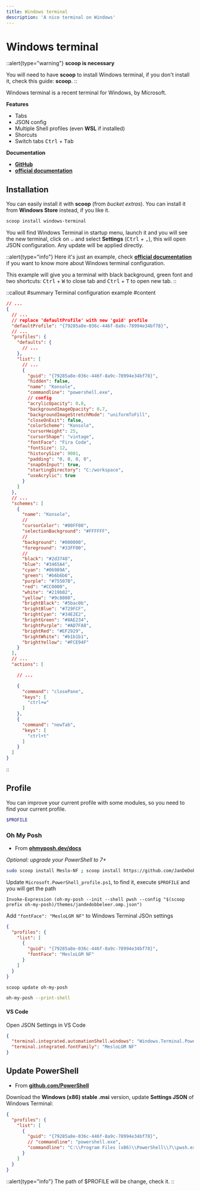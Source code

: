 ```yaml
---
title: Windows terminal
description: 'A nice terminal on Windows'
---
```


# Windows terminal

::alert{type="warning"}
**scoop is necessary**
>
You will need to have **scoop** to install Windows terminal, if you don't install it, check this guide: **scoop**.
::

Windows terminal is a recent terminal for Windows, by Microsoft.

**Features**

- Tabs
- JSON config
- Multiple Shell profiles (even **WSL** if installed)
- Shorcuts
- Switch tabs <kbd>Ctrl</kbd> + <kbd>Tab</kbd>

**Documentation**

- [**GitHub**](https://github.com/microsoft/terminal)
- [**official documentation**](https://docs.microsoft.com/fr-fr/windows/terminal/)

## Installation

You can easily install it with **scoop** (from *bucket extras*). You can install it from **Windows Store** instead, if you like it.

```powershell [PowerShell]
scoop install windows-terminal
```

You will find Windows Terminal in startup menu, launch it and you will see the new terminal, click on <kbd>⌵</kbd> and select **Settings** (<kbd>Ctrl</kbd> + <kbd>,</kbd>), this will open JSON configuration. Any update will be applied directly.

::alert{type="info"}
Here it's just an example, check [**official documentation**](https://docs.microsoft.com/fr-fr/windows/terminal/) if you want to know more about Windows terminal configuration.

This example will give you a terminal with black background, green font and two shortcuts: <kbd>Ctrl</kbd> + <kbd>W</kbd> to close tab and <kbd>Ctrl</kbd> + <kbd>T</kbd> to open new tab.
::

::callout
#summary
Terminal configuration example
#content
```json
// ...
{
  // ...
  // replace 'defaultProfile' with new 'guid' profile
  "defaultProfile": "{79285a8e-036c-446f-8a9c-78994e34bf78}",
  // ...
  "profiles": {
    "defaults": {
      // ...
    },
    "list": [
      // ...
      {
        "guid": "{79285a8e-036c-446f-8a9c-78994e34bf78}",
        "hidden": false,
        "name": "Konsole",
        "commandline": "powershell.exe",
        // config
        "acrylicOpacity": 0.8,
        "backgroundImageOpacity": 0.7,
        "backgroundImageStretchMode": "uniformToFill",
        "closeOnExit": false,
        "colorScheme": "Konsole",
        "cursorHeight": 25,
        "cursorShape": "vintage",
        "fontFace": "Fira Code",
        "fontSize": 12,
        "historySize": 9001,
        "padding": "0, 0, 0, 0",
        "snapOnInput": true,
        "startingDirectory": "C:/workspace",
        "useAcrylic": true
      }
    ]
  },
  // ...
  "schemes": [
    {
      "name": "Konsole",
      //
      "cursorColor": "#00FF00",
      "selectionBackground": "#FFFFFF",
      //
      "background": "#000000",
      "foreground": "#33FF00",
      //
      "black": "#2d3748",
      "blue": "#3465A4",
      "cyan": "#06989A",
      "green": "#b6b6b6",
      "purple": "#75507B",
      "red": "#CC0000",
      "white": "#219b02",
      "yellow": "#9c8000",
      "brightBlack": "#5bac0b",
      "brightBlue": "#729FCF",
      "brightCyan": "#34E2E2",
      "brightGreen": "#8AE234",
      "brightPurple": "#AD7FA8",
      "brightRed": "#EF2929",
      "brightWhite": "#b1b1b1",
      "brightYellow": "#FCE94F"
    }
  ],
  // ...
  "actions": [

    // ...

    {
      "command": "closePane",
      "keys": [
        "ctrl+w"
      ]
    },
    {
      "command": "newTab",
      "keys": [
        "ctrl+t"
      ]
    }
  ]
}
```
::

## Profile

You can improve your current profile with some modules, so you need to find your current profile.

```powershell [PowerShell]
$PROFILE
```

### Oh My Posh

- From [**ohmyposh.dev/docs**](https://ohmyposh.dev/docs/installation/)

*Optional: upgrade your PowerShell to 7+*

```bash
sudo scoop install Meslo-NF ; scoop install https://github.com/JanDeDobbeleer/oh-my-posh/releases/latest/download/oh-my-posh.json
```

Update `Microsoft.PowerShell_profile.ps1`, to find it, execute `$PROFILE` and you will get the path

```ps1[Microsoft.PowerShell_profile.ps1]
Invoke-Expression (oh-my-posh --init --shell pwsh --config "$(scoop prefix oh-my-posh)/themes/jandedobbeleer.omp.json")
```

Add `"fontFace": "MesloLGM NF"` to Windows Terminal JSOn settings

```json
{
  "profiles": {
    "list": [
      {
        "guid": "{79285a8e-036c-446f-8a9c-78994e34bf78}",
        "fontFace": "MesloLGM NF"
      }
    ]
  }
}
```

```bash
scoop update oh-my-posh
```

```bash
oh-my-posh --print-shell
```

#### VS Code

Open JSON Settings in VS Code

```json
{
  "terminal.integrated.automationShell.windows": "Windows.Terminal.PowershellCore",
  "terminal.integrated.fontFamily": "MesloLGM NF"
}
```

## Update PowerShell

- From [**github.com/PowerShell**](https://github.com/PowerShell/PowerShell#get-powershell)

Download the **Windows (x86) stable .msi** version, update **Settings JSON** of Windows Terminal:

```json
{
  "profiles": {
    "list": [
      {
        "guid": "{79285a8e-036c-446f-8a9c-78994e34bf78}",
        // "commandline": "powershell.exe",
        "commandline": "C:\\Program Files (x86)\\PowerShell\\7\\pwsh.exe"
      }
    ]
  }
}
```

::alert{type="info"}
The path of $PROFILE will be change, check it.
::
